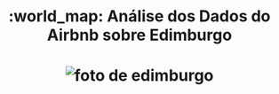 <h1 align=center>
  :world_map: Análise dos Dados do Airbnb sobre Edimburgo 
<h1>

<p align=center>
  <img alt="foto de edimburgo" scr="https://www.onde-e-quando.net/site/images/illustration/edimbourg_897.jpg">
  
</a>
